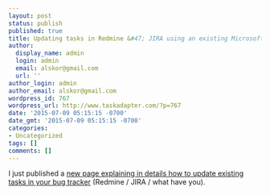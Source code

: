 ```yaml
---
layout: post
status: publish
published: true
title: Updating tasks in Redmine &#47; JIRA using an existing Microsoft Project file
author:
  display_name: admin
  login: admin
  email: alskor@gmail.com
  url: ''
author_login: admin
author_email: alskor@gmail.com
wordpress_id: 767
wordpress_url: http://www.taskadapter.com/?p=767
date: '2015-07-09 05:15:15 -0700'
date_gmt: '2015-07-09 05:15:15 -0700'
categories:
- Uncategorized
tags: []
comments: []
---
```


I just published a <a href="http://www.taskadapter.com&#47;user-guide&#47;using-task-adapter&#47;how-to-update-tasks-in-redmine-jira&#47;">new page explaining in details how to update existing tasks in your bug tracker</a> (Redmine &#47; JIRA &#47; what have you).</p>
